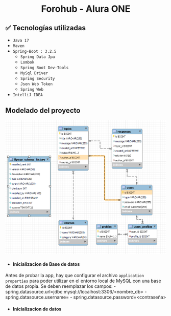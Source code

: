 <h1 align="center"> Forohub - Alura ONE </h1>

## :white_check_mark: Tecnologías utilizadas

- `Java 17`
- `Maven`
-  `Spring-Boot : 3.2.5`
    - `Spring Data Jpa`
    - `Lombok`
    - `Spring Boot Dev-Tools`
    - `MySql Driver`
    - `Spring Security`
    - `Json Web Token`
    - `Spring Web`
- `IntelliJ IDEA`

<h2>Modelado del proyecto</h2>
<img src="https://github.com/juanm-mrqz/forohub_challenge/blob/main/assets/images/db-schema.png" alt="Esquema de base de datos">

- <h4>Inicializacion de Base de datos</h2>
Antes de probar la app, hay que configurar el archivo `application properties` para poder utilizar en el entorno local de MySQL con una base
de datos propia. Se deben reemplazar los campos: 
    - spring.datasource.url=jdbc:mysql://localhost:3306/<nombre_db>
    - spring.datasource.username=<usuario>
    - spring.datasource.password=<contraseña>

- <h4>Inicializacion de datos</h4>
